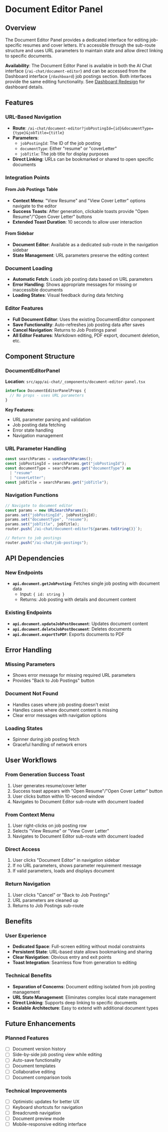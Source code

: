 # Document Editor Panel

## Overview

The Document Editor Panel provides a dedicated interface for editing job-specific resumes and cover letters. It's accessible through the sub-route structure and uses URL parameters to maintain state and allow direct linking to specific documents.

**Availability**: The Document Editor Panel is available in both the AI Chat interface (`/ai-chat/document-editor`) and can be accessed from the Dashboard interface (`/dashboard`) job postings section. Both interfaces provide the same editing functionality. See [Dashboard Redesign](./dashboard-redesign-plan.md) for dashboard details.

## Features

### URL-Based Navigation

- **Route**: `/ai-chat/document-editor?jobPostingId={id}&documentType={type}&jobTitle={title}`
- **Parameters**:
  - `jobPostingId`: The ID of the job posting
  - `documentType`: Either "resume" or "coverLetter"
  - `jobTitle`: The job title for display purposes
- **Direct Linking**: URLs can be bookmarked or shared to open specific documents

### Integration Points

#### From Job Postings Table

- **Context Menu**: "View Resume" and "View Cover Letter" options navigate to the editor
- **Success Toasts**: After generation, clickable toasts provide "Open Resume"/"Open Cover Letter" buttons
- **Extended Toast Duration**: 10 seconds to allow user interaction

#### From Sidebar

- **Document Editor**: Available as a dedicated sub-route in the navigation sidebar
- **State Management**: URL parameters preserve the editing context

### Document Loading

- **Automatic Fetch**: Loads job posting data based on URL parameters
- **Error Handling**: Shows appropriate messages for missing or inaccessible documents
- **Loading States**: Visual feedback during data fetching

### Editor Features

- **Full Document Editor**: Uses the existing DocumentEditor component
- **Save Functionality**: Auto-refreshes job posting data after saves
- **Cancel Navigation**: Returns to Job Postings panel
- **All Editor Features**: Markdown editing, PDF export, document deletion, etc.

## Component Structure

### DocumentEditorPanel

**Location**: `src/app/ai-chat/_components/document-editor-panel.tsx`

```typescript
interface DocumentEditorPanelProps {
  // No props - uses URL parameters
}
```

**Key Features**:

- URL parameter parsing and validation
- Job posting data fetching
- Error state handling
- Navigation management

### URL Parameter Handling

```typescript
const searchParams = useSearchParams();
const jobPostingId = searchParams.get("jobPostingId");
const documentType = searchParams.get("documentType") as
  | "resume"
  | "coverLetter";
const jobTitle = searchParams.get("jobTitle");
```

### Navigation Functions

```typescript
// Navigate to document editor
const params = new URLSearchParams();
params.set("jobPostingId", jobPostingId);
params.set("documentType", "resume");
params.set("jobTitle", jobTitle);
router.push(`/ai-chat/document-editor?${params.toString()}`);

// Return to job postings
router.push("/ai-chat/job-postings");
```

## API Dependencies

### New Endpoints

- **`api.document.getJobPosting`**: Fetches single job posting with document data
  - Input: `{ id: string }`
  - Returns: Job posting with details and document content

### Existing Endpoints

- **`api.document.updateJobPostDocument`**: Updates document content
- **`api.document.deleteJobPostDocument`**: Deletes documents
- **`api.document.exportToPDF`**: Exports documents to PDF

## Error Handling

### Missing Parameters

- Shows error message for missing required URL parameters
- Provides "Back to Job Postings" button

### Document Not Found

- Handles cases where job posting doesn't exist
- Handles cases where document content is missing
- Clear error messages with navigation options

### Loading States

- Spinner during job posting fetch
- Graceful handling of network errors

## User Workflows

### From Generation Success Toast

1. User generates resume/cover letter
2. Success toast appears with "Open Resume"/"Open Cover Letter" button
3. User clicks button within 10-second window
4. Navigates to Document Editor sub-route with document loaded

### From Context Menu

1. User right-clicks on job posting row
2. Selects "View Resume" or "View Cover Letter"
3. Navigates to Document Editor sub-route with document loaded

### Direct Access

1. User clicks "Document Editor" in navigation sidebar
2. If no URL parameters, shows parameter requirement message
3. If valid parameters, loads and displays document

### Return Navigation

1. User clicks "Cancel" or "Back to Job Postings"
2. URL parameters are cleaned up
3. Returns to Job Postings sub-route

## Benefits

### User Experience

- **Dedicated Space**: Full-screen editing without modal constraints
- **Persistent State**: URL-based state allows bookmarking and sharing
- **Clear Navigation**: Obvious entry and exit points
- **Toast Integration**: Seamless flow from generation to editing

### Technical Benefits

- **Separation of Concerns**: Document editing isolated from job posting management
- **URL State Management**: Eliminates complex local state management
- **Direct Linking**: Supports deep linking to specific documents
- **Scalable Architecture**: Easy to extend with additional document types

## Future Enhancements

### Planned Features

- [ ] Document version history
- [ ] Side-by-side job posting view while editing
- [ ] Auto-save functionality
- [ ] Document templates
- [ ] Collaborative editing
- [ ] Document comparison tools

### Technical Improvements

- [ ] Optimistic updates for better UX
- [ ] Keyboard shortcuts for navigation
- [ ] Breadcrumb navigation
- [ ] Document preview mode
- [ ] Mobile-responsive editing interface
